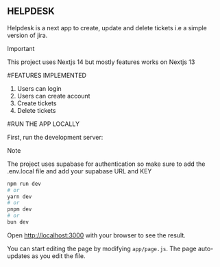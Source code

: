 ## HELPDESK

Helpdesk is a next app to create, update and delete tickets i.e a simple version of jira.

> [!IMPORTANT]
> This project uses Nextjs 14 but mostly features works on Nextjs 13

#FEATURES IMPLEMENTED

1. Users can login
2. Users can create account
3. Create tickets
4. Delete tickets

#RUN THE APP LOCALLY

First, run the development server:

> [!NOTE]
> The project uses supabase for authentication so make sure to add the .env.local file and add your supabase URL and KEY

```bash
npm run dev
# or
yarn dev
# or
pnpm dev
# or
bun dev
```

Open [http://localhost:3000](http://localhost:3000) with your browser to see the result.

You can start editing the page by modifying `app/page.js`. The page auto-updates as you edit the file.
